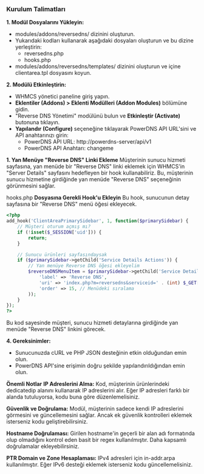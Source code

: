 ### Kurulum Talimatları

**1. Modül Dosyalarını Yükleyin:**

- modules/addons/reversedns/ dizinini oluşturun.
- Yukarıdaki kodları kullanarak aşağıdaki dosyaları oluşturun ve bu dizine yerleştirin:
	- reversedns.php
	- hooks.php
- modules/addons/reversedns/templates/ dizinini oluşturun ve içine clientarea.tpl dosyasını koyun.

**2. Modülü Etkinleştirin:**

- WHMCS yönetici paneline giriş yapın.
- **Eklentiler (Addons) > Eklenti Modülleri (Addon Modules)** bölümüne gidin.
- "Reverse DNS Yönetimi" modülünü bulun ve **Etkinleştir (Activate)** butonuna tıklayın.
- **Yapılandır (Configure)** seçeneğine tıklayarak PowerDNS API URL'sini ve API anahtarınızı girin:
	- PowerDNS API URL: http://powerdns-server/api/v1
	- PowerDNS API Anahtarı: changeme 

**1. Yan Menüye "Reverse DNS" Linki Ekleme**
Müşterinin sunucu hizmeti sayfasına, yan menüde bir "Reverse DNS" linki eklemek için WHMCS'in "Server Details" sayfasını hedefleyen bir hook kullanabiliriz. Bu, müşterinin sunucu hizmetine girdiğinde yan menüde "Reverse DNS" seçeneğinin görünmesini sağlar.

hooks.php **Dosyasına Gerekli Hook'u Ekleyin**
Bu hook, sunucunun detay sayfasına bir "Reverse DNS" menü öğesi ekleyecek.

```php
<?php
add_hook('ClientAreaPrimarySidebar', 1, function($primarySidebar) {
    // Müşteri oturum açmış mı?
    if (!isset($_SESSION['uid'])) {
        return;
    }

    // Sunucu ürünleri sayfasındaysak
    if ($primarySidebar->getChild('Service Details Actions')) {
        // Yan menüye Reverse DNS öğesi ekleyelim
        $reverseDNSMenuItem = $primarySidebar->getChild('Service Details Actions')->addChild('reverse_dns', array(
            'label' => 'Reverse DNS',
            'uri' => 'index.php?m=reversedns&serviceid=' . (int) $_GET['id'],
            'order' => 15, // Menüdeki sıralama
        ));
    }
});
?>

```

Bu kod sayesinde müşteri, sunucu hizmeti detaylarına girdiğinde yan menüde "Reverse DNS" linkini görecek.

**4. Gereksinimler:**

- Sunucunuzda cURL ve PHP JSON desteğinin etkin olduğundan emin olun.
- PowerDNS API'sine erişimin doğru şekilde yapılandırıldığından emin olun.

**Önemli Notlar**
**IP Adreslerini Alma:** Kod, müşterinin ürünlerindeki dedicatedip alanını kullanarak IP adreslerini alır. Eğer IP adresleri farklı bir alanda tutuluyorsa, kodu buna göre düzenlemelisiniz.

**Güvenlik ve Doğrulama:** Modül, müşterinin sadece kendi IP adreslerini görmesini ve güncellemesini sağlar. Ancak ek güvenlik kontrolleri eklemek isterseniz kodu geliştirebilirsiniz.

**Hostname Doğrulaması:** Girilen hostname'in geçerli bir alan adı formatında olup olmadığını kontrol eden basit bir regex kullanılmıştır. Daha kapsamlı doğrulamalar ekleyebilirsiniz.

**PTR Domain ve Zone Hesaplaması:** IPv4 adresleri için in-addr.arpa kullanılmıştır. Eğer IPv6 desteği eklemek isterseniz kodu güncellemelisiniz.

